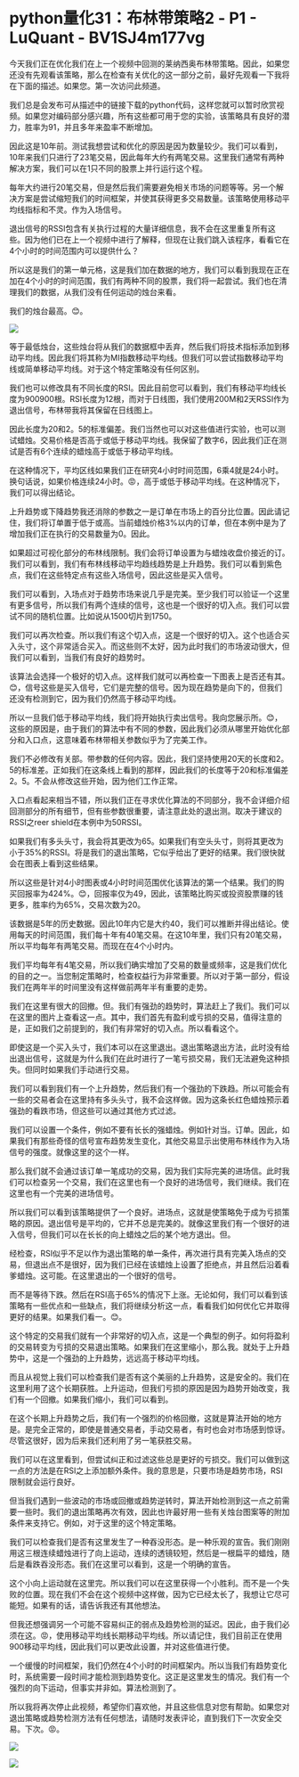 # python量化31：布林带策略2 - P1 - LuQuant - BV1SJ4m177vg

今天我们正在优化我们在上一个视频中回测的莱纳西奥布林带策略。因此，如果您还没有先观看该策略，那么在检查有关优化的这一部分之前，最好先观看一下我将在下面的描述。如果您。第一次访问此频道。

我们总是会发布可从描述中的链接下载的python代码，这样您就可以暂时欣赏视频。如果您对编码部分感兴趣，所有这些都可用于您的实验，该策略具有良好的潜力，胜率为91，并且多年来盈率不断增加。

因此这是10年前。测试我想尝试和优化的原因是因为数量较少。我们可以看到，10年来我们只进行了23笔交易，因此每年大约有两笔交易。这里我们通常有两种解决方案，我们可以在1只不同的股票上并行运行这个程。

每年大约进行20笔交易，但是然后我们需要避免相关市场的问题等等。另一个解决方案是尝试缩短我们的时间框架，并使其获得更多交易数量。该策略使用移动平均线指标和不灵。作为入场信号。

退出信号的RSSI包含有关执行过程的大量详细信息，我不会在这里重复所有这些。因为他们已在上一个视频中进行了解释，但现在让我们跳入该程序，看看它在4个小时的时间范围内可以提供什么？

所以这是我们的第一单元格，这是我们加在数据的地方，我们可以看到我现在正在加在4个小时的时间范围，我们有两种不同的股票，我们将一起尝试。我们也在清理我们的数据，从我们没有任何运动的烛台来看。

我们的烛台最高。😊。

![](img/0a240fb3303a3221f97fd9b5716efb2f_1.png)

等于最低烛台，这些烛台将从我们的数据框中丢弃，然后我们将技术指标添加到移动平均线。因此我们将其称为MI指数移动平均线。但我们可以尝试指数移动平均线或简单移动平均线。对于这个特定策略没有任何区别。

我们也可以修改具有不同长度的RSI。因此目前您可以看到，我们有移动平均线长度为900900根。RSI长度为12根，而对于日线图，我们使用200M和2天RSSI作为退出信号，布林带我将其保留在日线图上。

因此长度为20和2。5的标准偏差。我们当然也可以对这些值进行实验，也可以测试蜡烛。交易价格是否高于或低于移动平均线。我保留了数字6，因此我们正在测试是否有6个连续的蜡烛高于或低于移动平均线。

在这种情况下，平均区线如果我们正在研究4小时时间范围，6乘4就是24小时。换句话说，如果价格连续24小时。😡，高于或低于移动平均线。在这种情况下，我们可以得出结论。

上升趋势或下降趋势我还消除的参数之一是订单在市场上的百分比位置。因此请记住，我们将订单置于低于或高。当前蜡烛价格3%以内的订单，但在本例中是为了增加我们正在执行的交易数量为0。因此。

如果超过可视化部分的布林线限制。我们会将订单设置为与蜡烛收盘价接近的订。我们可以看到，我们有布林线移动平均趋线趋势是上升趋势。我们可以看到紫色点，我们在这些特定点有这些入场信号，因此这些是买入信号。

我们可以看到，入场点对于趋势市场来说几乎是完美。至少我们可以验证一个这里有更多信号，所以我们有两个连续的信号，这也是一个很好的切入点。我们可以尝试不同的随机位置。比如说从1500切片到1750。

我们可以再次检查。所以我们有这个切入点，这是一个很好的切入。这个也适合买入头寸，这个非常适合买入。而这些则不太好，因为此时我们的市场波动很大，但我们可以看到，当我们有良好的趋势时。

该算法会选择一个极好的切入点。这样我们就可以再检查一下图表上是否还有其。😊，信号这些是买入信号，它们是完整的信号。因为现在趋势是向下的，但我们还没有检测到它，因为我们仍然高于移动平均线。

所以一旦我们低于移动平均线，我们将开始执行卖出信号。我向您展示所。😊，这些的原因是，由于我们的算法中有不同的参数，因此我们必须从哪里开始优化部分和入口点，这意味着布林带相关参数似乎为了完美工作。

我们不必修改有关部。带参数的任何内容。因此，我们坚持使用20天的长度和2。5的标准差。正如我们在这条线上看到的那样，因此我们的长度等于20和标准偏差2。5。不会从修改这些开始，因为他们工作正常。

入口点看起来相当不错，所以我们正在寻求优化算法的不同部分，我不会详细介绍回测部分的所有细节，但有些参数很重要，请注意此处的退出测。取决于建议的RSSI之reer shield在本例中为50RSSI。

如果我们有多头头寸，我会将其更改为65。如果我们有空头头寸，则将其更改为小于35%的RSSI。将是我们的退出策略，它似乎给出了更好的结果。我们很快就会在图表上看到这些结果。

所以这些是针对4小时图表或4小时时间范围优化该算法的第一个结果。我们的购买回报率为424%。😊，回报率仅为49，因此，该策略比购买或投资股票赚的钱更多，胜率约为65%，交易次数为20。

该数据是5年的历史数据。因此10年内它是大约40，我们可以推断并得出结论。使用每天的时间范围，我们每十年有40笔交易。在这10年里，我们只有20笔交易，所以平均每年有两笔交易。而现在在4个小时内。

我们平均每年有4笔交易，所以我们确实增加了交易的数量或频率，这是我们优化的目的之一。当您制定策略时，检查权益行为非常重要。所以对于第一部分，假设我们在两年半的时间里没有这样做前两年半有重要的走势。

我们在这里有很大的回撤。但。我们有强劲的趋势时，算法赶上了我们。我们可以在这里的图片上查看这一点。其中，我们首先有盈利或亏损的交易，值得注意的是，正如我们之前提到的，我们有非常好的切入点。所以看看这个。

即使这是一个买入头寸，我们本可以在这里退出。退出策略退出方法，此时没有给出退出信号，这就是为什么我们在此时进行了一笔亏损交易，我们无法避免这种损失。但同时如果我们手动进行交易。

我们可以看到我们有一个上升趋势，然后我们有一个强劲的下跌趋。所以可能会有一些的交易者会在这里持有多头头寸，我不会这样做。因为这条长红色蜡烛预示着强劲的看跌市场，但这些可以通过其他方式过滤。

我们可以设置一个条件，例如不要有长长的强蜡烛。例如针对当。订单。因此，如果我们有那些奇怪的信号宣布趋势发生变化，其他交易显示出使用布林线作为入场信号的强度。就像这里的这个一样。

那么我们就不会通过该订单一笔成功的交易，因为我们实际完美的进场信。此时我们可以检查另一个交易，我们在这里也有一个良好的进场信号，我们继续。我们在这里也有一个完美的进场信号。

所以我们可以看到该策略提供了一个良好。进场点，这就是使策略免于成为亏损策略的原因。退出信号是平均的，它并不总是完美的。就像这里我们有一个很好的进入信号，但我们可以在长长的向上蜡烛之后的某个地方退出。但。

经检查，RSI似乎不足以作为退出策略的单一条件，再次进行具有完美入场点的交易，但退出点不是很好，因为我们已经在该蜡烛上设置了拒绝点，并且然后沿着看爹蜡烛。这可能。在这里退出的一个很好的信号。

而不是等待下跌。然后在RSI高于65%的情况下上涨。无论如何，我们可以看到该策略有一些优点和一些缺点，我们将继续分析这一点，看看我们如何优化它并取得更好的结果。如果我们看一。😊。

这个特定的交易我们就有一个非常好的切入点，这是一个典型的例子。如何将盈利的交易转变为亏损的交易退出策略。如果我们在这里缩小，那么我。就处于上升趋势中，这是一个强劲的上升趋势，远远高于移动平均线。

而且从视觉上我们可以检查我们是否有这个美丽的上升趋势，这是安全的。我们在这里利用了这个长期获胜。上升运动，但我们亏损的原因是因为趋势开始改变，我们有一个回撤。如果我们缩小，我们可以看到。

在这个长期上升趋势之后，我们有一个强烈的价格回撤，这就是算法开始的地方是。是完全正常的，即使是普通交易者，手动交易者，有时也会对市场感到惊讶。尽管这很好，因为后来我们还利用了另一笔获胜交易。

我们可以在这里看到，但尝试纠正和过滤这些总是更好的亏损交。我们可以做到这一点的方法是在RSI之上添加额外条件。我的意思是，只要市场是趋势市场，RSI限制就会运行良好。

但当我们遇到一些波动的市场或回撤或趋势逆转时，算法开始检测到这一点之前需要一些时。我们的退出策略再次有效，因此也许最好用一些有关烛台图案等的附加条件来支持它。例如，对于这里的这个特定策略。

我们可以检查我们是否有这里发生了一种吞没形态。是一种乐观的宣告。我们刚刚用这三根连续蜡烛进行了向上运动，连续的透镜较短，然后是一根扁平的蜡烛，随后是看跌吞没形态。我们在这里可以看到，这是一个明确的宣告。

这个小向上运动就在这里完。所以我们可以在这里获得一个小胜利。而不是一个失败的位置。现在我们不会在这个视频中这样做，因为它已经太长了，我想让它尽可能短。如果有的话，请告诉我还有其他想法。

但我还想强调另一个可能不容易纠正的弱点及趋势检测的延迟。因此，由于我们必须在这。😡，使用移动平均线长期移动平均线。所以请记住，我们目前正在使用900移动平均线，因此我们可以更改此设置，并对这些值进行使。

一个缓慢的时间框架，我们仍然在4个小时的时间框架内。所以当我们有趋势变化时，系统需要一段时间才能检测到趋势变化。这正是这里发生的情况。我们有一个强烈的向下运动，但事实并非如。算法检测到了。

所以我将再次停止此视频，希望你们喜欢他，并且这些信息对您有帮助。如果您对退出策略或趋势检测方法有任何想法，请随时发表评论，直到我们下一次安全交易。下次。😡。



![](img/0a240fb3303a3221f97fd9b5716efb2f_3.png)

![](img/0a240fb3303a3221f97fd9b5716efb2f_4.png)